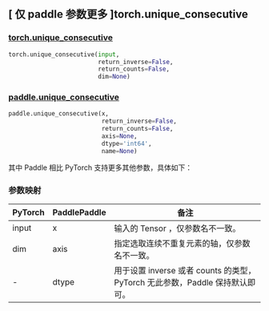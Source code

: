 ## [ 仅 paddle 参数更多 ]torch.unique_consecutive
### [torch.unique_consecutive](https://pytorch.org/docs/stable/generated/torch.unique_consecutive.html?highlight=unique_consecutive#torch.unique_consecutive)

```python
torch.unique_consecutive(input,
                         return_inverse=False,
                         return_counts=False,
                         dim=None)
```

### [paddle.unique_consecutive](https://www.paddlepaddle.org.cn/documentation/docs/zh/develop/api/paddle/unique_consecutive_cn.html#unique-consecutive)

```python
paddle.unique_consecutive(x,
                          return_inverse=False,
                          return_counts=False,
                          axis=None,
                          dtype='int64',
                          name=None)
```

其中 Paddle 相比 PyTorch 支持更多其他参数，具体如下：
### 参数映射

| PyTorch       | PaddlePaddle | 备注                                                   |
| ------------- | ------------ | ------------------------------------------------------ |
| input         | x            | 输入的 Tensor ，仅参数名不一致。                   |
| dim           | axis         | 指定选取连续不重复元素的轴，仅参数名不一致。 |
| -             | dtype        | 用于设置 inverse 或者 counts 的类型，PyTorch 无此参数，Paddle 保持默认即可。 |
